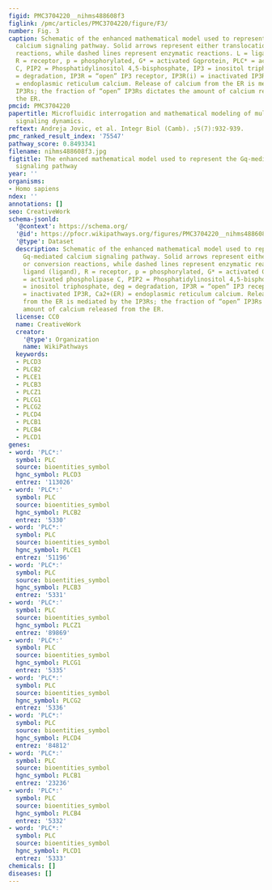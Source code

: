 ```yaml
---
figid: PMC3704220__nihms488608f3
figlink: /pmc/articles/PMC3704220/figure/F3/
number: Fig. 3
caption: Schematic of the enhanced mathematical model used to represent the Gq-mediated
  calcium signaling pathway. Solid arrows represent either translocation or conversion
  reactions, while dashed lines represent enzymatic reactions. L = ligand (ligand),
  R = receptor, p = phosphorylated, G* = activated Gqprotein, PLC* = activated phospholipase
  C, PIP2 = Phosphatidylinositol 4,5-bisphosphate, IP3 = inositol triphosphate, deg
  = degradation, IP3R = “open” IP3 receptor, IP3R(i) = inactivated IP3R, Ca2+(ER)
  = endoplasmic reticulum calcium. Release of calcium from the ER is mediated by the
  IP3Rs; the fraction of “open” IP3Rs dictates the amount of calcium released from
  the ER.
pmcid: PMC3704220
papertitle: Microfluidic interrogation and mathematical modeling of multi-regime calcium
  signaling dynamics.
reftext: Andreja Jovic, et al. Integr Biol (Camb). ;5(7):932-939.
pmc_ranked_result_index: '75547'
pathway_score: 0.8493341
filename: nihms488608f3.jpg
figtitle: The enhanced mathematical model used to represent the Gq-mediated calcium
  signaling pathway
year: ''
organisms:
- Homo sapiens
ndex: ''
annotations: []
seo: CreativeWork
schema-jsonld:
  '@context': https://schema.org/
  '@id': https://pfocr.wikipathways.org/figures/PMC3704220__nihms488608f3.html
  '@type': Dataset
  description: Schematic of the enhanced mathematical model used to represent the
    Gq-mediated calcium signaling pathway. Solid arrows represent either translocation
    or conversion reactions, while dashed lines represent enzymatic reactions. L =
    ligand (ligand), R = receptor, p = phosphorylated, G* = activated Gqprotein, PLC*
    = activated phospholipase C, PIP2 = Phosphatidylinositol 4,5-bisphosphate, IP3
    = inositol triphosphate, deg = degradation, IP3R = “open” IP3 receptor, IP3R(i)
    = inactivated IP3R, Ca2+(ER) = endoplasmic reticulum calcium. Release of calcium
    from the ER is mediated by the IP3Rs; the fraction of “open” IP3Rs dictates the
    amount of calcium released from the ER.
  license: CC0
  name: CreativeWork
  creator:
    '@type': Organization
    name: WikiPathways
  keywords:
  - PLCD3
  - PLCB2
  - PLCE1
  - PLCB3
  - PLCZ1
  - PLCG1
  - PLCG2
  - PLCD4
  - PLCB1
  - PLCB4
  - PLCD1
genes:
- word: 'PLC*:'
  symbol: PLC
  source: bioentities_symbol
  hgnc_symbol: PLCD3
  entrez: '113026'
- word: 'PLC*:'
  symbol: PLC
  source: bioentities_symbol
  hgnc_symbol: PLCB2
  entrez: '5330'
- word: 'PLC*:'
  symbol: PLC
  source: bioentities_symbol
  hgnc_symbol: PLCE1
  entrez: '51196'
- word: 'PLC*:'
  symbol: PLC
  source: bioentities_symbol
  hgnc_symbol: PLCB3
  entrez: '5331'
- word: 'PLC*:'
  symbol: PLC
  source: bioentities_symbol
  hgnc_symbol: PLCZ1
  entrez: '89869'
- word: 'PLC*:'
  symbol: PLC
  source: bioentities_symbol
  hgnc_symbol: PLCG1
  entrez: '5335'
- word: 'PLC*:'
  symbol: PLC
  source: bioentities_symbol
  hgnc_symbol: PLCG2
  entrez: '5336'
- word: 'PLC*:'
  symbol: PLC
  source: bioentities_symbol
  hgnc_symbol: PLCD4
  entrez: '84812'
- word: 'PLC*:'
  symbol: PLC
  source: bioentities_symbol
  hgnc_symbol: PLCB1
  entrez: '23236'
- word: 'PLC*:'
  symbol: PLC
  source: bioentities_symbol
  hgnc_symbol: PLCB4
  entrez: '5332'
- word: 'PLC*:'
  symbol: PLC
  source: bioentities_symbol
  hgnc_symbol: PLCD1
  entrez: '5333'
chemicals: []
diseases: []
---
```

